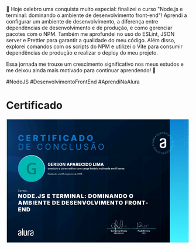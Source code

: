 🎉 Hoje celebro uma conquista muito especial: finalizei o curso "Node.js e terminal: dominando o ambiente de desenvolvimento front-end"! Aprendi a configurar um ambiente de desenvolvimento, a diferença entre dependências de desenvolvimento e de produção, e como gerenciar pacotes com o NPM. Também me aprofundei no uso do ESLint, JSON server e Prettier para garantir a qualidade do meu código. Além disso, explorei comandos com os scripts do NPM e utilizei o Vite para consumir dependências de produção e realizar o deploy do meu projeto. 

Essa jornada me trouxe um crescimento significativo nos meus estudos e me deixou ainda mais motivado para continuar aprendendo! 🚀

#NodeJS #DesenvolvimentoFrontEnd #AprendiNaAlura


# Certificado

![Certificado](https://github.com/GersonAparecidoLima/nodeJs/raw/master/certificado/certificado.JPG)

